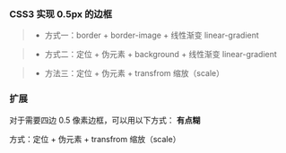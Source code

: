 ### CSS3 实现 0.5px 的边框

> - 方式一：border + border-image + 线性渐变 linear-gradient

> - 方式二：定位 + 伪元素 + background + 线性渐变 linear-gradient

> - 方法三：定位 + 伪元素 + transfrom 缩放（scale）

### 扩展

对于需要四边 0.5 像素边框，可以用以下方式： **有点糊**

方式：定位 + 伪元素 + transfrom 缩放（scale）
